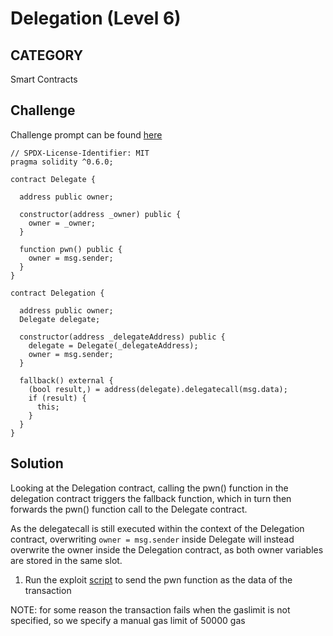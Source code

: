 # Delegation (Level 6)

## CATEGORY

Smart Contracts

## Challenge

Challenge prompt can be found [here](https://ethernaut.openzeppelin.com/level/0x9451961b7Aea1Df57bc20CC68D72f662241b5493)

```
// SPDX-License-Identifier: MIT
pragma solidity ^0.6.0;

contract Delegate {

  address public owner;

  constructor(address _owner) public {
    owner = _owner;
  }

  function pwn() public {
    owner = msg.sender;
  }
}

contract Delegation {

  address public owner;
  Delegate delegate;

  constructor(address _delegateAddress) public {
    delegate = Delegate(_delegateAddress);
    owner = msg.sender;
  }

  fallback() external {
    (bool result,) = address(delegate).delegatecall(msg.data);
    if (result) {
      this;
    }
  }
}
```

## Solution

Looking at the Delegation contract, calling the pwn() function in the delegation contract triggers the fallback function, which in turn then forwards the pwn() function call to the Delegate contract.

As the delegatecall is still executed within the context of the Delegation contract, overwriting `owner = msg.sender` inside Delegate will instead overwrite the owner inside the Delegation contract, as both owner variables are stored in the same slot.

1. Run the exploit [script](./solution.js) to send the pwn function as the data of the transaction

NOTE: for some reason the transaction fails when the gaslimit is not specified, so we specify a manual gas limit of 50000 gas
